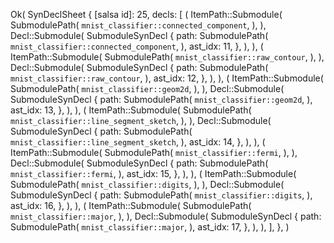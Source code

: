 Ok(
    SynDeclSheet {
        [salsa id]: 25,
        decls: [
            (
                ItemPath::Submodule(
                    SubmodulePath(
                        `mnist_classifier::connected_component`,
                    ),
                ),
                Decl::Submodule(
                    SubmoduleSynDecl {
                        path: SubmodulePath(
                            `mnist_classifier::connected_component`,
                        ),
                        ast_idx: 11,
                    },
                ),
            ),
            (
                ItemPath::Submodule(
                    SubmodulePath(
                        `mnist_classifier::raw_contour`,
                    ),
                ),
                Decl::Submodule(
                    SubmoduleSynDecl {
                        path: SubmodulePath(
                            `mnist_classifier::raw_contour`,
                        ),
                        ast_idx: 12,
                    },
                ),
            ),
            (
                ItemPath::Submodule(
                    SubmodulePath(
                        `mnist_classifier::geom2d`,
                    ),
                ),
                Decl::Submodule(
                    SubmoduleSynDecl {
                        path: SubmodulePath(
                            `mnist_classifier::geom2d`,
                        ),
                        ast_idx: 13,
                    },
                ),
            ),
            (
                ItemPath::Submodule(
                    SubmodulePath(
                        `mnist_classifier::line_segment_sketch`,
                    ),
                ),
                Decl::Submodule(
                    SubmoduleSynDecl {
                        path: SubmodulePath(
                            `mnist_classifier::line_segment_sketch`,
                        ),
                        ast_idx: 14,
                    },
                ),
            ),
            (
                ItemPath::Submodule(
                    SubmodulePath(
                        `mnist_classifier::fermi`,
                    ),
                ),
                Decl::Submodule(
                    SubmoduleSynDecl {
                        path: SubmodulePath(
                            `mnist_classifier::fermi`,
                        ),
                        ast_idx: 15,
                    },
                ),
            ),
            (
                ItemPath::Submodule(
                    SubmodulePath(
                        `mnist_classifier::digits`,
                    ),
                ),
                Decl::Submodule(
                    SubmoduleSynDecl {
                        path: SubmodulePath(
                            `mnist_classifier::digits`,
                        ),
                        ast_idx: 16,
                    },
                ),
            ),
            (
                ItemPath::Submodule(
                    SubmodulePath(
                        `mnist_classifier::major`,
                    ),
                ),
                Decl::Submodule(
                    SubmoduleSynDecl {
                        path: SubmodulePath(
                            `mnist_classifier::major`,
                        ),
                        ast_idx: 17,
                    },
                ),
            ),
        ],
    },
)